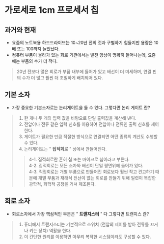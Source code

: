 # 가로세로 1cm 프로세서 칩  

## 과거와 현재
- 요즘의 노트북용 하드드라이브는 10~20년 전의 것과 구별하기 힘들지만 용량은 10배 또는 100까지 늘었났다.
- 컴퓨터 부품이 올라가 있는 회로 기관에서는 발전 양상이 명확히 들어나는데, 요즘에는 부품의 수가 더 적다.
> 20년 전보다 많은 회로가 부품 내부에 들어가 있고 배선이 더 미세하며, 연결 핀의 수가 더 많고 훨씬 더 조밀하게 배치되어 있다.
  
## 기본 소자
- 가장 중요한 기본소자로는 논리게이트을 들 수 있다. 그렇다면 논리 게이트 란?
> 1. 한 개나 두 개의 입력 값을 바탕으로 단일 출력값을 계산해 낸다.  
> 2. 전압이나 전류 같은 입력 신호를 이용하여 전압이나 전류인 출력 신호를 제어한다.  
> 3. 게이트가 필요한 만큼 적절한 방식으로 연결되면 어떤 종류의 계산도 수행할 수 있다.  
> 4. 논리게이트는 " __**집적회로**__ " 상에서 만들어진다.  
>> 4-1. 집적회로란 흔히 칩 또는 마이크로 칩이라고 부른다.  
>> 4-2. 집적회로는 모든 소자와 배선이 단일 평면위에 들어가 있다.  
>> 4-3. 직접회로는 개별 부품으로 만들어진 회로보다 훨씬 작고 견고하기 때문에 개별 부품과 재래식 전선이 없는 회로를 만들기 위해 일련이 복잡한 광학적, 화학적 공정을 거쳐 제조된다.  


  

## 회로 소자
- 회로소자에서 가장 핵심적인 부분은 " __**트랜지스터**__ " 다 그렇다면  트랜지스 란?
> 1. 퓨터에서 트랜지스터는 기본적으로 스위치 (전압의 제어를 받아 전류를 끄거나 키는 장치) 역활을 한다.
> 2. 이 간단한 원리를 이용하면 아무리 복작한 시스템이라도 구성할 수 있다.

  
